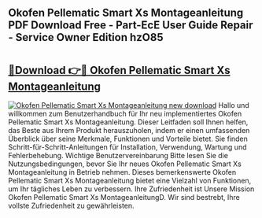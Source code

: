 ## Okofen Pellematic Smart Xs Montageanleitung PDF Download Free - Part-EcE User Guide Repair - Service Owner Edition hzO85

# <h2><a href="http://df7jsi0.blite.top/?on=Okofen+Pellematic+Smart+Xs+Montageanleitung">🔗Download 👉🔴 Okofen Pellematic Smart Xs Montageanleitung</a></h2>

[![Okofen Pellematic Smart Xs Montageanleitung new download](https://i.imgur.com/lujVjoI.png)](http://df7jsi0.blite.top/?on=Okofen+Pellematic+Smart+Xs+Montageanleitung)
Hallo und willkommen zum Benutzerhandbuch für Ihr neu implementiertes Okofen Pellematic Smart Xs Montageanleitung. Dieser Leitfaden soll Ihnen helfen, das Beste aus Ihrem Produkt herauszuholen, indem er einen umfassenden Überblick über seine Merkmale, Funktionen und Vorteile bietet. Sie finden Schritt-für-Schritt-Anleitungen für Installation, Verwendung, Wartung und Fehlerbehebung. Wichtige Benutzervereinbarung Bitte lesen Sie die Nutzungsbedingungen, bevor Sie Ihr neues Okofen Pellematic Smart Xs Montageanleitung in Betrieb nehmen. Dieses bemerkenswerte Okofen Pellematic Smart Xs Montageanleitung bietet eine Vielzahl von Funktionen, um Ihr tägliches Leben zu verbessern. Ihre Zufriedenheit ist Unsere Mission Okofen Pellematic Smart Xs MontageanleitungD. Wir sind bestrebt, Ihre vollste Zufriedenheit zu gewährleisten.
